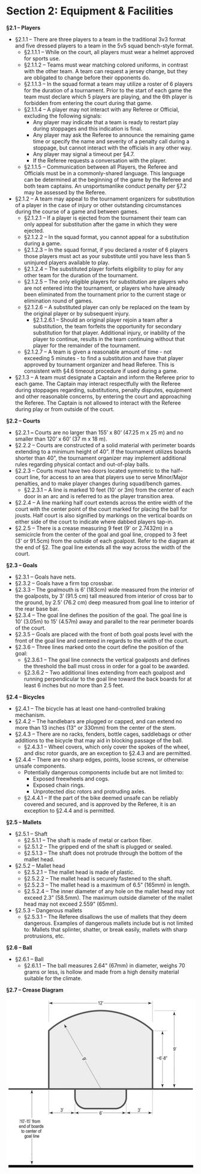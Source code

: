 # Section 2: Equipment & Facilities

**§2.1 – Players**

* §2.1.1 – There are three players to a team in the traditional 3v3 format and five dressed players to a team in the 5v5 squad bench-style format.
  * §2.1.1.1 – While on the court, all players must wear a helmet approved for sports use.
  * §2.1.1.2 – Teams must wear matching colored uniforms, in contrast with the other team. A team can request a jersey change, but they are obligated to change before their opponents do.
  * §2.1.1.3 – In the squad format a team may utilize a roster of 6 players for the duration of a tournament. Prior to the start of each game the team must declare which 5 players are playing, and the 6th player is forbidden from entering the court during that game. 
  * §2.1.1.4 – A player may not interact with any Referee or Official, excluding the following signals:
    * Any player may indicate that a team is ready to restart play during stoppages and this indication is final. 
    * Any player may ask the Referee to announce the remaining game time or specify the name and severity of a penalty call during a stoppage, but cannot interact with the officials in any other way.
    * Any player may signal a timeout per §4.7.
    * If the Referee requests a conversation with the player.
  * §2.1.1.5 – Communication between all Players, the Referee and Officials must be in a commonly-shared language. This language can be determined at the beginning of the game by the Referee and both team captains. An unsportsmanlike conduct penalty per §7.2 may be assessed by the Referee.
* §2.1.2 – A team may appeal to the tournament organizers for substitution of a player in the case of injury or other outstanding circumstances during the course of a game and between games.
  * §2.1.2.1 – If a player is ejected from the tournament their team can only appeal for substitution after the game in which they were ejected.
  * §2.1.2.2 – In the squad format, you cannot appeal for a substitution during a game.
  * §2.1.2.3 – In the squad format, if you declared a roster of 6 players those players must act as your substitute until you have less than 5 uninjured players available to play.
  * §2.1.2.4 – The substituted player forfeits eligibility to play for any other team for the duration of the tournament.
  * §2.1.2.5 – The only eligible players for substitution are players who are not entered into the tournament, or players who have already been eliminated from the tournament prior to the current stage or elimination round of games.
  * §2.1.2.6 – A substituted player can only be replaced on the team by the original player or by subsequent injury.
    * §2.1.2.6.1 – Should an original player rejoin a team after a substitution, the team forfeits the opportunity for secondary substitution for that player. Additional injury, or inability of the player to continue, results in the team continuing without that player for the remainder of the tournament.
  * §2.1.2.7 – A team is given a reasonable amount of time - not exceeding 5 minutes - to find a substitution and have that player approved by tournament organizer and head Referee. This is consistent with §4.6 timeout procedure if used during a game.
* §2.1.3 – A team must designate a Captain and inform the Referee prior to each game. The Captain may interact respectfully with the Referee during stoppages regarding, substitutions, penalty disputes, equipment and other reasonable concerns, by entering the court and approaching the Referee. The Captain is not allowed to interact with the Referee during play or from outside of the court.

**§2.2 – Courts**

* §2.2.1 **–** Courts are no larger than 155’ x 80’ \(47.25 m x 25 m\) and no smaller than 120’ x 60’ \(37 m x 18 m\).
* §2.2.2 – Courts are constructed of a solid material with perimeter boards extending to a minimum height of 40”. If the tournament utilizes boards shorter than 40", the tournament organizer may implement additional rules regarding physical contact and out-of-play balls.
* §2.2.3 – Courts must have two doors located symmetric to the half–court line, for access to an area that players use to serve Minor/Major penalties, and to make player changes during squad/bench games.
  * §2.2.3.1 – A line is marked 10 feet \(10' or 3m\) from the center of each door in an arc and is referred to as the player transition area.
* §2.2.4 – A line marking half court extends across the entire width of the court with the center point of the court marked for placing the ball for jousts. Half court is also signified by markings on the vertical boards on either side of the court to indicate where dabbed players tap-in.
* §2.2.5 – There is a crease measuring 9 feet \(9' or 2.7432m\) in a semicircle from the center of the goal and goal line, cropped to 3 feet \(3' or 91.5cm\) from the outside of each goalpost. Refer to the diagram at the end of §2. The goal line extends all the way across the width of the court. 

**§2.3 – Goals**

* §2.3.1 – Goals have nets.
* §2.3.2 – Goals have a firm top crossbar.
* §2.3.3 – The goalmouth is 6’ \(183cm\) wide measured from the interior of the goalposts, by 3’ \(91.5 cm\) tall measured from interior of cross bar to the ground, by 2.5’ \(76.2 cm\) deep measured from goal line to interior of the rear base bar.
* §2.3.4 – The goal line defines the position of the goal. The goal line is 10’ \(3.05m\) to 15’ \(4.57m\) away and parallel to the rear perimeter boards of the court.
* §2.3.5 – Goals are placed with the front of both goal posts level with the front of the goal line and centered in regards to the width of the court.
* §2.3.6 – Three lines marked onto the court define the position of the goal:
  * §2.3.6.1 – The goal line connects the vertical goalposts and defines the threshold the ball must cross in order for a goal to be awarded.
  * §2.3.6.2 – Two additional lines extending from each goalpost and running perpendicular to the goal line toward the back boards for at least 6 inches but no more than 2.5 feet.

**§2.4 – Bicycles**

* §2.4.1 – The bicycle has at least one hand-controlled braking mechanism.
* §2.4.2 – The handlebars are plugged or capped, and can extend no more than 13 inches \(13" or 330mm\) from the center of the stem.
* §2.4.3 – There are no racks, fenders, bottle cages, saddlebags or other additions to the bicycle that may aid in blocking passage of the ball.
  * §2.4.3.1 – Wheel covers, which only cover the spokes of the wheel, and disc rotor guards, are an exception to §2.4.3 and are permitted.
* §2.4.4 – There are no sharp edges, points, loose screws, or otherwise unsafe components. 
  * Potentially dangerous components include but are not limited to: 
    * Exposed freewheels and cogs.
    * Exposed chain rings.
    * Unprotected disc rotors and protruding axles.
  * §2.4.4.1 – If the part of the bike deemed unsafe can be reliably covered and secured, and is approved by the Referee, it is an exception to §2.4.4 and is permitted.

**§2.5 – Mallets**

* §2.5.1 – Shaft
  * §2.5.1.1 – The shaft is made of metal or carbon fiber.
  * §2.5.1.2 – The gripped end of the shaft is plugged or sealed.
  * §2.5.1.3 – The shaft does not protrude through the bottom of the mallet head.
* §2.5.2 – Mallet head
  * §2.5.2.1 – The mallet head is made of plastic.
  * §2.5.2.2 – The mallet head is securely fastened to the shaft.
  * §2.5.2.3 – The mallet head is a maximum of 6.5” \(165mm\) in length.
  * §2.5.2.4 – The inner diameter of any hole on the mallet head may not exceed 2.3” \(58.5mm\). The maximum outside diameter of the mallet head may not exceed 2.559" \(65mm\).
* §2.5.3 – Dangerous mallets
  * §2.5.3.1 – The Referee disallows the use of mallets that they deem dangerous. Examples of dangerous mallets include but is not limited to: Mallets that splinter, shatter, or break easily, mallets with sharp protrusions, etc.

**§2.6 – Ball**

* §2.6.1 – Ball
  * §2.6.1.1 – The ball measures 2.64" \(67mm\) in diameter, weighs 70 grams or less, is hollow and made from a high density material suitable for the climate.

**§2.7 – Crease Diagram**

![](.gitbook/assets/2015_nah_creasejpg.jpeg)

